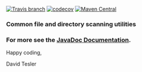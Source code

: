 [![Travis branch](https://img.shields.io/travis/protobufel/common-files-v7/master.svg?style=plastic)](https://travis-ci.org/protobufel/common-files-v7)
[![codecov](https://codecov.io/gh/protobufel/common-files-v7/branch/master/graph/badge.svg)](https://codecov.io/gh/protobufel/common-files-v7)
[![Maven Central](https://img.shields.io/maven-central/v/com.github.protobufel/common-files-v7.svg?style=plastic)](https://search.maven.org/#search%7Cga%7C1%7Ca%3A%)

### Common file and directory scanning utilities


### For more see the [JavaDoc Documentation](https://protobufel.github.io/common-files-v7/javadoc/ "JavaDoc and more").  

Happy coding,

David Tesler
